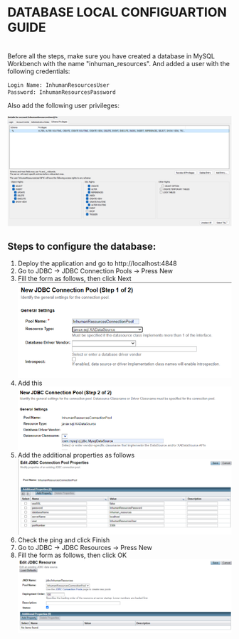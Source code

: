 # DATABASE LOCAL CONFIGUARTION GUIDE
#
Before all the steps, make sure you have created a database
in MySQL Workbench with the name "inhuman_resources". And added a user with the following credentials:

```
Login Name: InhumanResourcesUser
Password: InhumanResourcesPassword
```
Also add the following user privileges:

![img5.png](Documentatie/PNGs/img5.png)



##
## Steps to configure the database:

1. Deploy the application and go to http://localhost:4848
2. Go to JDBC -> JDBC Connection Pools -> Press New
3. Fill the form as follows, then click Next 
   ![img_1.png](Documentatie/PNGs/img_1.png)
4. Add this
  ![img_2.png](Documentatie/PNGs/img_2.png)
5. Add the additional properties as follows
  ![img_3.png](Documentatie/PNGs/img_3.png)
6. Check the ping and click Finish
7. Go to JDBC -> JDBC Resources -> Press New
8. Fill the form as follows, then click OK
  ![img_4.png](Documentatie/PNGs/img_4.png)